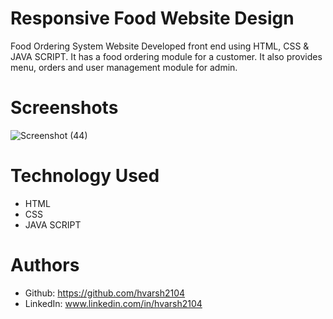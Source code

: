 
# Responsive Food Website Design

Food Ordering System Website Developed front end using HTML, CSS & JAVA SCRIPT. It has a food ordering module for a customer. It also provides menu, orders and user management module for admin.


# Screenshots

![Screenshot (44)](https://user-images.githubusercontent.com/78204663/133265088-303c5b6d-2264-49dd-9997-3f7eba512824.png)

  
# Technology Used

* HTML
* CSS
* JAVA SCRIPT


  
# Authors

- Github: https://github.com/hvarsh2104
- LinkedIn: www.linkedin.com/in/hvarsh2104
  
